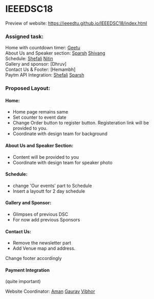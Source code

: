 # IEEEDSC18

Preview of website: https://ieeedtu.github.io/IEEEDSC18/index.html

### Assigned task:

Home with countdown timer: [Geetu](https://github.com/geetu-sharma) <br>
About Us and Speaker section: [Sparsh](https://github.com/sparshKat) [Shivang](https://github.com/shivanggarg1998) <br>
Schedule: [Shefali](https://github.com/shefali163) [Nitin](https://github.com/zephyr007) <br>
Gallery and sponsor: [Dhruv] <br>
Contact Us & Footer: [Hemambh] <br>
Paytm API Integration: [Shefali](https://github.com/shefali163) [Sparsh](https://github.com/sparshKat)

### Proposed Layout:

#### Home:

* Home page remains same
* Set counter to event date
* Change Order button to register button. Registeration link will be provided to you.
* Coordinate with design team for background

#### About Us and Speaker Section:

* Content will be provided to you
* Coordinate with design team for speaker photo

#### Schedule:

* change 'Our events' part to Schedule
* Insert a layoutt for 2 day schedule

#### Gallery and Sponsor:

* Glimpses of previous DSC
* For now add previous Sponsors

#### Contact Us:

* Remove the newsletter part
* Add Venue map and address.

Change footer accordingly

#### Payment Integration
(quite important)

Website Coordinator: [Aman](https://github.com/AmanSahotra) [Gaurav](https://github.com/thegauravtiwari) [Vibhor](https://github.com/vibhorcodeciangupta)
